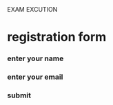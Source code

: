 <!DOCTYPE html>
<html>
<head>
<title></title>EXAM EXCUTION</title>
</head>
<body>
<h1>registration form</h1>
<h3>enter your name </h3>
<h3>enter your email</h3>
 <h3>submit</h3>
</body>
</html>
